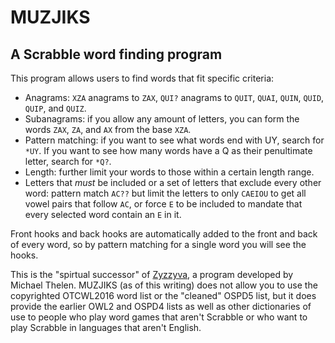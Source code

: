 # MUZJIKS #

## A Scrabble word finding program ##

This program allows users to find words that fit specific criteria:

 * Anagrams: `XZA` anagrams to `ZAX`, `QUI?` anagrams to `QUIT`, `QUAI`, `QUIN`, `QUID`, `QUIP`, and `QUIZ`.
 * Subanagrams: if you allow any amount of letters, you can form the words `ZAX`, `ZA`, and `AX`
   from the base `XZA`.
 * Pattern matching: if you want to see what words end with UY, search for `*UY`. If you want to see
   how many words have a Q as their penultimate letter, search for `*Q?`.
 * Length: further limit your words to those within a certain length range.
 * Letters that *must* be included or a set of letters that exclude every other word: pattern match
   `AC??` but limit the letters to only `CAEIOU` to get all vowel pairs that follow `AC`, or force
   `E` to be included to mandate that every selected word contain an `E` in it.
 

Front hooks and back hooks are automatically added to the front and back of every word, so by
pattern matching for a single word you will see the hooks.

This is the "spirtual successor" of [Zyzzyva](http://zyzzyva.net/), a program developed by Michael
Thelen. MUZJIKS (as of this writing) does not allow you to use the copyrighted OTCWL2016 word list
or the "cleaned" OSPD5 list, but it does provide the earlier OWL2 and OSPD4 lists as well as other
dictionaries of use to people who play word games that aren't Scrabble or who want to play Scrabble
in languages that aren't English.
